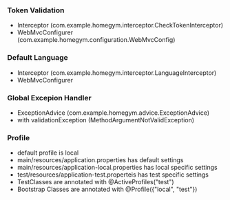 ### Token Validation
- Interceptor (com.example.homegym.interceptor.CheckTokenInterceptor)
- WebMvcConfigurer (com.example.homegym.configuration.WebMvcConfig)

### Default Language
- Interceptor (com.example.homegym.interceptor.LanguageInterceptor)
- WebMvcConfigurer

### Global Excepion Handler
- ExceptionAdvice (com.example.homegym.advice.ExceptionAdvice)
- with validationException (MethodArgumentNotValidException)

### Profile
- default profile is local
- main/resources/application.properties has default settings
- main/resources/application-local.properties has local specific settings
- test/resources/application-test.properteis has test specific settings
- TestClasses are annotated with @ActiveProfiles("test")
- Bootstrap Classes are annotated with @Profile({"local", "test"})
